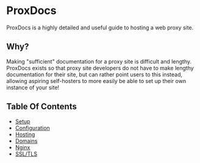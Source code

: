 # ProxDocs
ProxDocs is a highly detailed and useful guide to hosting a web proxy site.

## Why?
Making "sufficient" documentation for a proxy site is difficult and lengthy. ProxDocs exists so that proxy site developers do not have to make lengthy documentation for their site, but can rather point users to this instead, allowing aspiring self-hosters to more easily be able to set up their own instance of your site!

## Table Of Contents
- [Setup](https://github.com/Degen-dev/ProxDocs/blob/master/Setup.md)
- [Configuration](https://github.com/Degen-dev/ProxDocs/blob/master/Configuration.md)
- [Hosting](https://github.com/Degen-dev/ProxDocs/blob/master/Hosting.md)
- [Domains](https://github.com/Degen-dev/ProxDocs/blob/master/Domains.md)
- [Nginx](https://github.com/Degen-dev/ProxDocs/blob/master/Nginx.md)
- [SSL/TLS](https://github.com/Degen-dev/ProxDocs/blob/master/SSL.md)
